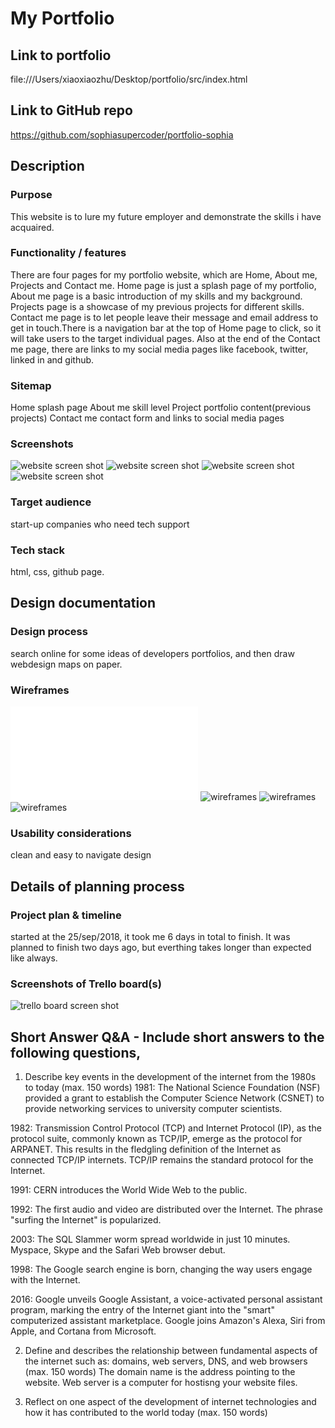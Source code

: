 # My Portfolio
## Link to portfolio
file:///Users/xiaoxiaozhu/Desktop/portfolio/src/index.html
## Link to GitHub repo
https://github.com/sophiasupercoder/portfolio-sophia
## Description
### Purpose
This website is to lure my future employer and demonstrate the skills i have acquaired.
### Functionality / features
There are four pages for my portfolio website, which are Home, About me, Projects and Contact me. Home page is just a splash page of my portfolio, About me page is a basic introduction of my skills and my background. Projects page is a showcase of my previous projects for different skills. Contact me page is to let people leave their message and email address to get in touch.There is a navigation bar at the top of Home page to click, so it will take users to the target individual pages. Also at the end of the Contact me page, there are links to my social media pages like facebook, twitter, linked in and github.
### Sitemap
Home     splash page
About me    skill level
Project     portfolio content(previous projects)
Contact me    contact form and links to social media pages

### Screenshots
![website screen shot](docs/website-screenshot/home.png)
![website screen shot](docs/website-screenshot/about.png)
![website screen shot](docs/website-screenshot/portfolio.png)
![website screen shot](docs/website-screenshot/contact.png)

### Target audience
start-up companies who need tech support

### Tech stack
html, css, github page.
## Design documentation
### Design process
search online for some ideas of developers portfolios, and then draw webdesign maps on paper.
### Wireframes
![wireframes](docs/wireframes/wire1.pgn)
![wireframes](docs/wireframes/wire2.png)
![wireframes](docs/wireframes/wire3.png)
![wireframes](docs/wireframes/wire4.png)
### Usability considerations
clean and easy to navigate design
## Details of planning process
### Project plan & timeline
started at the 25/sep/2018, it took me 6 days in total to finish. It was planned to finish two days ago, but everthing takes longer than expected like always.
### Screenshots of Trello board(s)
![trello board screen shot](docs/trello.png)
## Short Answer Q&A - Include short answers to the following questions,
1. Describe key events in the development of the internet from the 1980s to today (max. 150 words)
1981: The National Science Foundation (NSF) provided a grant to establish the Computer Science Network (CSNET) to provide networking services to university computer scientists.

1982: Transmission Control Protocol (TCP) and Internet Protocol (IP), as the protocol suite, commonly known as TCP/IP, emerge as the protocol for ARPANET. This results in the fledgling definition of the Internet as connected TCP/IP internets. TCP/IP remains the standard protocol for the Internet.

1991: CERN introduces the World Wide Web to the public.

1992: The first audio and video are distributed over the Internet. The phrase "surfing the Internet" is popularized.

2003: The SQL Slammer worm spread worldwide in just 10 minutes. Myspace, Skype and the Safari Web browser debut.

1998: The Google search engine is born, changing the way users engage with the Internet.

2016: Google unveils Google Assistant, a voice-activated personal assistant program, marking the entry of the Internet giant into the "smart" computerized assistant marketplace. Google joins Amazon's Alexa, Siri from Apple, and Cortana from Microsoft.

2.  Define and describes the relationship between fundamental aspects of the internet such as: domains, web servers, DNS, and web browsers (max. 150 words)
The domain name is the address pointing to the website. Web server is a computer for hostisng your website files.


3.  Reflect on one aspect of the development of internet technologies and how it has contributed to the world today (max. 150 words)

